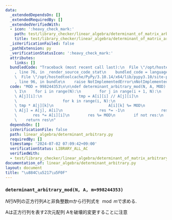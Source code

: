 ```yaml
---
data:
  _extendedDependsOn: []
  _extendedRequiredBy: []
  _extendedVerifiedWith:
  - icon: ':heavy_check_mark:'
    path: test/library_checker/linear_algebra/determinant_of_matrix_arbitrary_mod.test.py
    title: test/library_checker/linear_algebra/determinant_of_matrix_arbitrary_mod.test.py
  _isVerificationFailed: false
  _pathExtension: py
  _verificationStatusIcon: ':heavy_check_mark:'
  attributes:
    links: []
  bundledCode: "Traceback (most recent call last):\n  File \"/opt/hostedtoolcache/PyPy/3.10.14/x64/lib/pypy3.10/site-packages/onlinejudge_verify/documentation/build.py\"\
    , line 76, in _render_source_code_stat\n    bundled_code = language.bundle(\n\
    \  File \"/opt/hostedtoolcache/PyPy/3.10.14/x64/lib/pypy3.10/site-packages/onlinejudge_verify/languages/python.py\"\
    , line 96, in bundle\n    raise NotImplementedError\nNotImplementedError\n"
  code: "MOD = 998244353\n\n\ndef determinant_arbitrary_mod(N, A, MOD):\n    res =\
    \ 1\n    for i in range(N):\n        for j in range(i + 1, N):\n            while\
    \ A[j][i]:\n                tmp = A[i][i] // A[j][i]\n                if tmp:\n\
    \                    for k in range(i, N):\n                        A[i][k] -=\
    \ tmp * A[j][k]\n                        A[i][k] %= MOD\n                A[i],\
    \ A[j] = A[j], A[i]\n                res *= -1\n                res %= MOD\n \
    \       res *= A[i][i]\n        res %= MOD\n        if not res:\n            break\n\
    \    return res\n"
  dependsOn: []
  isVerificationFile: false
  path: linear_algebra/determinant_arbitrary.py
  requiredBy: []
  timestamp: '2024-07-02 07:09:42+09:00'
  verificationStatus: LIBRARY_ALL_AC
  verifiedWith:
  - test/library_checker/linear_algebra/determinant_of_matrix_arbitrary_mod.test.py
documentation_of: linear_algebra/determinant_arbitrary.py
layout: document
title: "\u884C\u5217\u5F0F"
---
```


### `determinant_arbitrary_mod(N, A, m=998244353)`

$N$行$N$列の正方行列$A$と非負整数$m$から行列式を$\mod m$で求める.

Aは正方行列を表す2次元配列
Aを破壊的変更することに注意